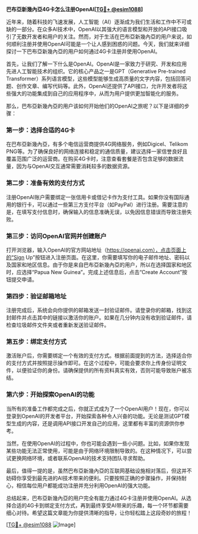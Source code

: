 **巴布亞新幾內亞4G卡怎么注册OpenAI[[TG💪+ @esim1088](https://t.me/s/esim1088)]**

近年来，随着科技的飞速发展，人工智能（AI）逐渐成为我们生活和工作中不可或缺的一部分。在众多AI技术中，OpenAI以其强大的语言模型和开放的API接口吸引了无数开发者和用户的关注。然而，对于生活在巴布亞新幾內亞的用户来说，如何顺利注册并使用OpenAI可能是一个让人感到困惑的问题。今天，我们就来详细探讨一下巴布亞新幾內亞的用户如何通过4G卡注册并使用OpenAI。

首先，让我们了解一下什么是OpenAI。OpenAI是一家致力于研究、开发和应用先进人工智能技术的组织。它的核心产品之一是GPT（Generative Pre-trained Transformer）系列语言模型，这些模型能够生成高质量的文字内容，包括回答问题、创作文章、编写代码等。此外，OpenAI还提供了API接口，允许开发者将这些强大的功能集成到自己的应用程序中，从而为用户提供更加智能化的服务。

那么，巴布亞新幾內亞的用户该如何开始他们的OpenAI之旅呢？以下是详细的步骤：

### 第一步：选择合适的4G卡

在巴布亞新幾內亞，有多个电信运营商提供4G网络服务，例如Digicel、Telikom PNG等。为了确保良好的网络连接和稳定的通信质量，建议选择一家信誉良好且覆盖范围广泛的运营商。在购买4G卡时，注意查看套餐是否包含足够的数据流量，因为与OpenAI交互通常需要消耗较多的数据资源。

### 第二步：准备有效的支付方式

注册OpenAI账户需要绑定一张信用卡或借记卡作为支付工具。如果你没有国际通用的银行卡，可以通过一些第三方支付平台（如PayPal）进行注册。需要注意的是，在填写支付信息时，确保输入的信息准确无误，以免因信息错误而导致注册失败。

### 第三步：访问OpenAI官网并创建账户

打开浏览器，输入OpenAI的官方网站地址（https://openai.com），点击页面上的“Sign Up”按钮进入注册页面。在这里，你需要填写你的电子邮件地址、密码以及国家和地区信息。由于你是来自巴布亞新幾內亞的用户，所以在选择国家和地区时，应选择“Papua New Guinea”。完成上述信息后，点击“Create Account”按钮提交申请。

### 第四步：验证邮箱地址

注册完成后，系统会向你提供的邮箱发送一封验证邮件。请登录你的邮箱，找到这封邮件并点击其中的链接以激活你的账户。如果在几分钟内没有收到验证邮件，请检查垃圾邮件文件夹或者重新发送验证邮件。

### 第五步：绑定支付方式

激活账户后，你需要绑定一个有效的支付方式。根据前面提到的方法，选择适合你的支付方式并按照提示操作即可。在这个过程中，可能会要求你上传身份证明文件，以便验证你的身份。请确保提供的所有资料真实有效，否则可能导致账户被冻结。

### 第六步：开始探索OpenAI的功能

当所有的准备工作都完成之后，你就正式成为了一个OpenAI用户！现在，你可以登录到OpenAI的开发者平台，开始探索各种令人兴奋的功能。无论是测试GPT模型生成的内容，还是调用API接口开发自己的应用，这里都有丰富的资源供你参考。

当然，在使用OpenAI的过程中，你也可能会遇到一些小问题。比如，如果你发现某些功能无法正常使用，可能是由于网络环境限制导致的。在这种情况下，可以尝试更换网络环境，或者联系OpenAI的技术支持团队寻求帮助。

最后，值得一提的是，虽然巴布亞新幾內亞的互联网基础设施相对落后，但这并不妨碍你享受到最先进的AI技术带来的便利。只要按照正确的步骤操作，并保持耐心，相信每位用户都能成功注册并充分利用OpenAI的强大功能。

总结起来，巴布亞新幾內亞的用户完全有能力通过4G卡注册并使用OpenAI。从选择合适的4G卡到绑定支付方式，再到最终享受AI带来的乐趣，每一个环节都需要细心对待。希望这篇文章能为你提供清晰的指导，让你轻松踏上这段奇妙的旅程！

[[TG💪+ @esim1088](https://t.me/s/esim1088) ![Image](https://i.postimg.cc/4NQfJmqS/Snipaste-2025-05-13-00-14-12.png)]
